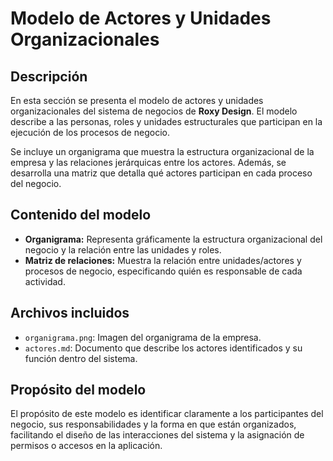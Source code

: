 # Modelo de Actores y Unidades Organizacionales

## Descripción

En esta sección se presenta el modelo de actores y unidades organizacionales del sistema de negocios de **Roxy Design**. El modelo describe a las personas, roles y unidades estructurales que participan en la ejecución de los procesos de negocio.

Se incluye un organigrama que muestra la estructura organizacional de la empresa y las relaciones jerárquicas entre los actores. Además, se desarrolla una matriz que detalla qué actores participan en cada proceso del negocio.

## Contenido del modelo

- **Organigrama:** Representa gráficamente la estructura organizacional del negocio y la relación entre las unidades y roles.
- **Matriz de relaciones:** Muestra la relación entre unidades/actores y procesos de negocio, especificando quién es responsable de cada actividad.

## Archivos incluidos

- `organigrama.png`: Imagen del organigrama de la empresa.
- `actores.md`: Documento que describe los actores identificados y su función dentro del sistema.

## Propósito del modelo

El propósito de este modelo es identificar claramente a los participantes del negocio, sus responsabilidades y la forma en que están organizados, facilitando el diseño de las interacciones del sistema y la asignación de permisos o accesos en la aplicación.

